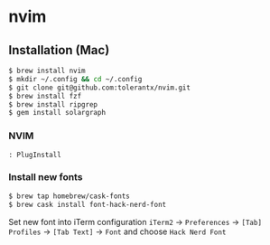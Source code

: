 # nvim

## Installation (Mac)

```bash
$ brew install nvim
$ mkdir ~/.config && cd ~/.config
$ git clone git@github.com:tolerantx/nvim.git
$ brew install fzf
$ brew install ripgrep
$ gem install solargraph
```

### NVIM

```
: PlugInstall
```

### Install new fonts

```bash
$ brew tap homebrew/cask-fonts
$ brew cask install font-hack-nerd-font
```
Set new font into iTerm configuration
`iTerm2` -> `Preferences` -> `[Tab] Profiles` -> `[Tab Text]` -> `Font` and choose `Hack Nerd Font`
